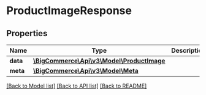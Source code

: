 # ProductImageResponse

## Properties
Name | Type | Description | Notes
------------ | ------------- | ------------- | -------------
**data** | [**\BigCommerce\Api\v3\Model\ProductImage**](ProductImage.md) |  | [optional] 
**meta** | [**\BigCommerce\Api\v3\Model\Meta**](Meta.md) |  | [optional] 

[[Back to Model list]](../README.md#documentation-for-models) [[Back to API list]](../README.md#documentation-for-api-endpoints) [[Back to README]](../README.md)


